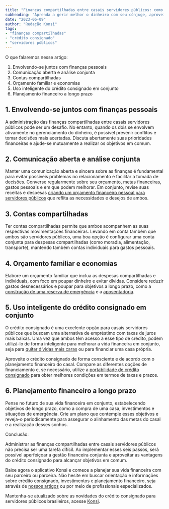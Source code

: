 ```yaml
---
title: "Finanças compartilhadas entre casais servidores públicos: como administrar os gastos e otimizar o crédito consignado"
subheading: "Aprenda a gerir melhor o dinheiro com seu cônjuge, aproveitando as vantagens do crédito consignado e evitando possíveis conflitos financeiros"
date: "2023-06-09"
author: "Redação Konsi"
tags:
- "finanças compartilhadas"
- "crédito consignado"
- "servidores públicos"
---
```


O que falaremos nesse artigo:
1. Envolvendo-se juntos com finanças pessoais
2. Comunicação aberta e análise conjunta
3. Contas compartilhadas
4. Orçamento familiar e economias
5. Uso inteligente do crédito consignado em conjunto
6. Planejamento financeiro a longo prazo

## 1. Envolvendo-se juntos com finanças pessoais

A administração das finanças compartilhadas entre casais servidores públicos pode ser um desafio. No entanto, quando os dois se envolvem ativamente no gerenciamento do dinheiro, é possível prevenir conflitos e tomar decisões mais acertadas. Discuta abertamente suas prioridades financeiras e ajude-se mutuamente a realizar os objetivos em comum.

## 2. Comunicação aberta e análise conjunta

Manter uma comunicação aberta e sincera sobre as finanças é fundamental para evitar possíveis problemas no relacionamento e facilitar a tomada de decisões. Converse regularmente sobre seu orçamento, metas financeiras, gastos pessoais e em que podem melhorar. Em conjunto, revise suas receitas e despesas [criando um orçamento financeiro pessoal para servidores públicos](5-passos-para-organizar-suas-financas-e-evitar-endividamento.md) que reflita as necessidades e desejos de ambos.

## 3. Contas compartilhadas

Ter contas compartilhadas permite que ambos acompanhem as suas respectivas movimentações financeiras. Levando em conta também que ambos são servidores públicos, uma boa opção é configurar uma conta conjunta para despesas compartilhadas (como moradia, alimentação, transporte), mantendo também contas individuais para gastos pessoais.

## 4. Orçamento familiar e economias

Elabore um orçamento familiar que inclua as despesas compartilhadas e individuais, com foco em poupar dinheiro e evitar dívidas. Considere reduzir gastos desnecessários e poupar para objetivos a longo prazo, como a [construção de uma reserva de emergência](a-importncia-da-reserva-de-emergncia-e-como-constru-la-com-inteligncia-financeira.md) e a [aposentadoria](planejamento-financeiro-para-aposentadoria-no-setor-pblico.md).

## 5. Uso inteligente do crédito consignado em conjunto

O crédito consignado é uma excelente opção para casais servidores públicos que buscam uma alternativa de empréstimo com taxas de juros mais baixas. Uma vez que ambos têm acesso a esse tipo de crédito, podem utilizá-lo de forma inteligente para melhorar a vida financeira em conjunto, seja para [quitar dívidas mais caras](como-usar-o-crdito-consignado-para-quitar-dvidas-caras.md) ou para financiar uma casa própria.

Aproveite o crédito consignado de forma consciente e de acordo com o planejamento financeiro do casal. Compare as diferentes opções de financiamento e, se necessário, utilize a [portabilidade de crédito consignado](benefcios-da-portabilidade-de-crdito-consignado-para-servidores-pblicos.md) para obter melhores condições em termos de taxas e prazos.

## 6. Planejamento financeiro a longo prazo

Pense no futuro de sua vida financeira em conjunto, estabelecendo objetivos de longo prazo, como a compra de uma casa, investimentos e situações de emergência. Crie um plano que contemple esses objetivos e reveja-o periodicamente para assegurar o alinhamento das metas do casal e a realização desses sonhos.

Conclusão:

Administrar as finanças compartilhadas entre casais servidores públicos não precisa ser uma tarefa difícil. Ao implementar esses seis passos, será possível aperfeiçoar a gestão financeira conjunta e aproveitar as vantagens do crédito consignado para alcançar objetivos em comum.

Baixe agora o aplicativo Konsi e comece a planejar sua vida financeira com seu parceiro ou parceira. Não hesite em buscar orientação e informações sobre crédito consignado, investimentos e planejamento financeiro, seja através de [nossos artigos](konsi.com.br/postagens) ou por meio de profissionais especializados.

Mantenha-se atualizado sobre as novidades do crédito consignado para servidores públicos brasileiros, acesse [Konsi](https://konsi.com.br).